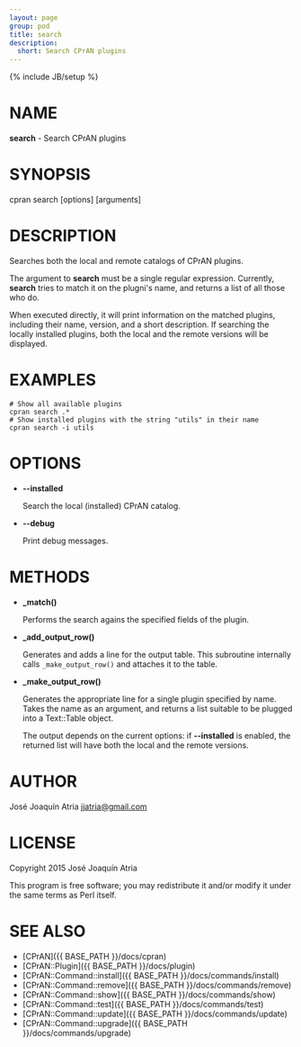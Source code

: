 ```yaml
---
layout: page
group: pod
title: search
description:
  short: Search CPrAN plugins
---
```

{% include JB/setup %}

# NAME

**search** - Search CPrAN plugins

# SYNOPSIS

cpran search \[options\] \[arguments\]

# DESCRIPTION

Searches both the local and remote catalogs of CPrAN plugins.

The argument to **search** must be a single regular expression. Currently,
**search** tries to match it on the plugni's name, and returns a list of all
those who do.

When executed directly, it will print information on the matched plugins,
including their name, version, and a short description. If searching the locally
installed plugins, both the local and the remote versions will be displayed.

# EXAMPLES

    # Show all available plugins
    cpran search .*
    # Show installed plugins with the string "utils" in their name
    cpran search -i utils

# OPTIONS

- **--installed**

    Search the local (installed) CPrAN catalog.

- **--debug**

    Print debug messages.

# METHODS

- **\_match()**

    Performs the search agains the specified fields of the plugin.

- **\_add\_output\_row()**

    Generates and adds a line for the output table. This subroutine internally calls
    `_make_output_row()` and attaches it to the table.

- **\_make\_output\_row()**

    Generates the appropriate line for a single plugin specified by name. Takes the
    name as an argument, and returns a list suitable to be plugged into a
    Text::Table object.

    The output depends on the current options: if **--installed** is enabled, the
    returned list will have both the local and the remote versions.

# AUTHOR

José Joaquín Atria <jjatria@gmail.com>

# LICENSE

Copyright 2015 José Joaquín Atria

This program is free software; you may redistribute it and/or modify it under
the same terms as Perl itself.

# SEE ALSO

* [CPrAN]({{ BASE_PATH }}/docs/cpran)
* [CPrAN::Plugin]({{ BASE_PATH }}/docs/plugin)
* [CPrAN::Command::install]({{ BASE_PATH }}/docs/commands/install)
* [CPrAN::Command::remove]({{ BASE_PATH }}/docs/commands/remove)
* [CPrAN::Command::show]({{ BASE_PATH }}/docs/commands/show)
* [CPrAN::Command::test]({{ BASE_PATH }}/docs/commands/test)
* [CPrAN::Command::update]({{ BASE_PATH }}/docs/commands/update)
* [CPrAN::Command::upgrade]({{ BASE_PATH }}/docs/commands/upgrade)
